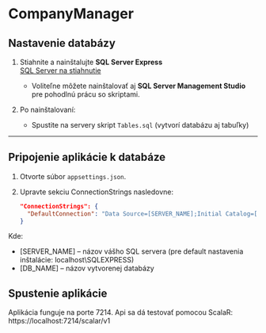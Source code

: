 # CompanyManager

## Nastavenie databázy

1. Stiahnite a nainštalujte **SQL Server Express**  
   [SQL Server na stiahnutie](https://www.microsoft.com/en-us/sql-server/sql-server-downloads)
   - Voliteľne môžete nainštalovať aj **SQL Server Management Studio** pre pohodlnú prácu so skriptami.

2. Po nainštalovaní:
   - Spustite na servery skript `Tables.sql` (vytvorí databázu aj tabuľky)

---

## Pripojenie aplikácie k databáze

1. Otvorte súbor `appsettings.json`.
2. Upravte sekciu ConnectionStrings nasledovne:

   ```json
   "ConnectionStrings": {
     "DefaultConnection": "Data Source=[SERVER_NAME];Initial Catalog=[DB_NAME];Trusted_Connection=True;Encrypt=False;TrustServerCertificate=True;"
   }

Kde:
- [SERVER_NAME] – názov vášho SQL servera (pre default nastavenia inštalácie: localhost\\SQLEXPRESS)
- [DB_NAME] – názov vytvorenej databázy

## Spustenie aplikácie
Aplikácia funguje na porte 7214. Api sa dá testovať pomocou ScalaR: https://localhost:7214/scalar/v1
